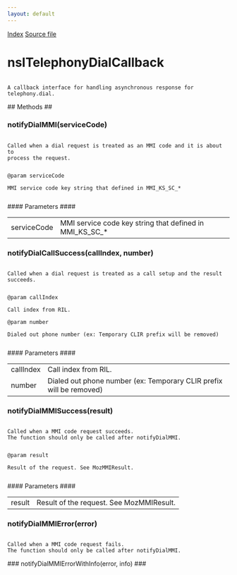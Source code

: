 ```yaml
---
layout: default
---
```

<div id='links'><a href="../index.html">Index</a>
<a href="http://dxr.mozilla.org/mozilla-central/source/dom/telephony/nsITelephonyService.idl">Source file</a>
</div>

# nsITelephonyDialCallback #
<code>  
A callback interface for handling asynchronous response for telephony.dial.  
  
</code>
## Methods ##

### notifyDialMMI(serviceCode) ###
<code>  
Called when a dial request is treated as an MMI code and it is about to  
process the request.  
  
@param serviceCode  
       MMI service code key string that defined in MMI_KS_SC_*  
  
</code>
#### Parameters ####

<table>

<tr>
<td>serviceCode</td>
<td>       MMI service code key string that defined in MMI_KS_SC_*  
</td>
</tr>

</table>

### notifyDialCallSuccess(callIndex, number) ###
<code>  
Called when a dial request is treated as a call setup and the result  
succeeds.  
  
@param callIndex  
       Call index from RIL.  
@param number  
       Dialed out phone number (ex: Temporary CLIR prefix will be removed)  
  
</code>
#### Parameters ####

<table>

<tr>
<td>callIndex</td>
<td>       Call index from RIL.  
</td>
</tr>

<tr>
<td>number</td>
<td>       Dialed out phone number (ex: Temporary CLIR prefix will be removed)  
</td>
</tr>

</table>

### notifyDialMMISuccess(result) ###
<code>  
Called when a MMI code request succeeds.  
The function should only be called after notifyDialMMI.  
  
@param result  
       Result of the request. See MozMMIResult.  
  
</code>
#### Parameters ####

<table>

<tr>
<td>result</td>
<td>       Result of the request. See MozMMIResult.  
</td>
</tr>

</table>

### notifyDialMMIError(error) ###
<code>  
Called when a MMI code request fails.  
The function should only be called after notifyDialMMI.  
  
</code>
### notifyDialMMIErrorWithInfo(error, info) ###
